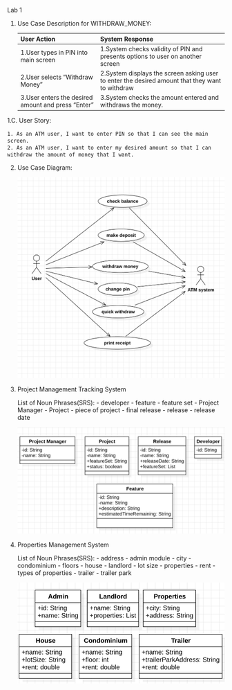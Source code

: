 Lab 1

1. Use Case Description for WITHDRAW_MONEY:

    | User Action | System Response |
    |--|--|
    | 1.User types in PIN into main screen | 1.System checks validity of PIN and presents options to user on another screen |
    | 2.User selects “Withdraw Money” | 2.System displays the screen asking user to enter the desired amount that they want to withdraw |
    | 3.User enters the desired amount and press “Enter” | 3.System checks the amount entered and withdraws the money. |

1.C. User Story:

    1. As an ATM user, I want to enter PIN so that I can see the main screen.
    2. As an ATM user, I want to enter my desired amount so that I can withdraw the amount of money that I want.

2. Use Case Diagram:

    ![Use Case Diagram](use-case.png)

3. Project Management Tracking System

    List of Noun Phrases(SRS):
        - developer
        - feature
        - feature set
        - Project Manager
        - Project
        - piece of project
        - final release
        - release
        - release date

    ![Class Diagram 1](class-diagram-1.png)

4. Properties Management System

    List of Noun Phrases(SRS):
        - address
        - admin module
        - city
        - condominium
        - floors
        - house
        - landlord
        - lot size
        - properties
        - rent
        - types of properties
        - trailer
        - trailer park

    ![Class Diagram 2](class-diagram-2.png)